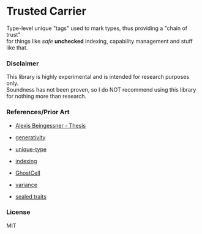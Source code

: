 # Trusted Carrier

Type-level unique "tags" used to mark types, thus providing a "chain of trust"  
for things like *safe* **unchecked** indexing, capability management and stuff like that.

### Disclaimer

This library is highly experimental and is intended for research purposes only.  
Soundness has not been proven, so I do NOT recommend using this library
for nothing more than research.

### References/Prior Art

- [Alexis Beingessner - Thesis](https://github.com/Gankra/thesis)
- [generativity](https://crates.io/crates/generativity)
- [unique-type](https://crates.io/crates/unique-type)
- [indexing](https://crates.io/crates/indexing)
- [GhostCell](https://crates.io/crates/ghost-cell)

- [variance](https://doc.rust-lang.org/nomicon/subtyping.html#variance)
- [sealed traits](https://internals.rust-lang.org/t/pre-rfc-sealed-traits/3108)

### License

MIT
